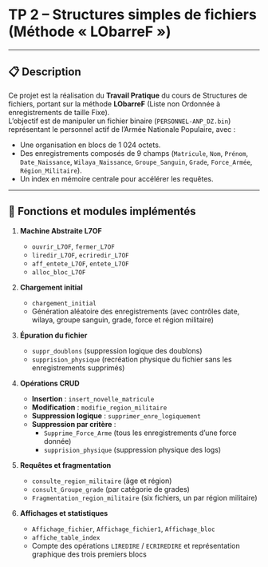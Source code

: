 # TP 2 – Structures simples de fichiers (Méthode « LObarreF »)


---

## 📋 Description

Ce projet est la réalisation du **Travail Pratique** du cours de Structures de fichiers, portant sur la méthode **LObarreF** (Liste non Ordonnée à enregistrements de taille Fixe).  
L’objectif est de manipuler un fichier binaire (`PERSONNEL-ANP_DZ.bin`) représentant le personnel actif de l’Armée Nationale Populaire, avec :

- Une organisation en blocs de 1 024 octets.  
- Des enregistrements composés de 9 champs (`Matricule`, `Nom`, `Prénom`, `Date_Naissance`, `Wilaya_Naissance`, `Groupe_Sanguin`, `Grade`, `Force_Armée`, `Région_Militaire`).  
- Un index en mémoire centrale pour accélérer les requêtes.

---

## 🚀 Fonctions et modules implémentés

1. **Machine Abstraite L7OF**  
   - `ouvrir_L7OF`, `fermer_L7OF`  
   - `liredir_L7OF`, `ecriredir_L7OF`  
   - `aff_entete_L7OF`, `entete_L7OF`  
   - `alloc_bloc_L7OF`

2. **Chargement initial**  
   - `chargement_initial`  
   - Génération aléatoire des enregistrements (avec contrôles date, wilaya, groupe sanguin, grade, force et région militaire)

3. **Épuration du fichier**  
   - `suppr_doublons` (suppression logique des doublons)  
   - `supprision_physique` (recréation physique du fichier sans les enregistrements supprimés)

4. **Opérations CRUD**  
   - **Insertion** : `insert_novelle_matricule`  
   - **Modification** : `modifie_region_militaire`  
   - **Suppression logique** : `supprimer_enre_logiquement`  
   - **Suppression par critère** :  
     - `Supprime_Force_Arme` (tous les enregistrements d’une force donnée)  
     - `supprision_physique` (suppression physique des logs)

5. **Requêtes et fragmentation**  
   - `consulte_region_militaire` (âge et région)  
   - `consult_Groupe_grade` (par catégorie de grades)  
   - `Fragmentation_region_militaire` (six fichiers, un par région militaire)

6. **Affichages et statistiques**  
   - `Affichage_fichier`, `Affichage_fichier1`, `Affichage_bloc`  
   - `affiche_table_index`  
   - Compte des opérations `LIREDIRE` / `ECRIREDIRE` et représentation graphique des trois premiers blocs

